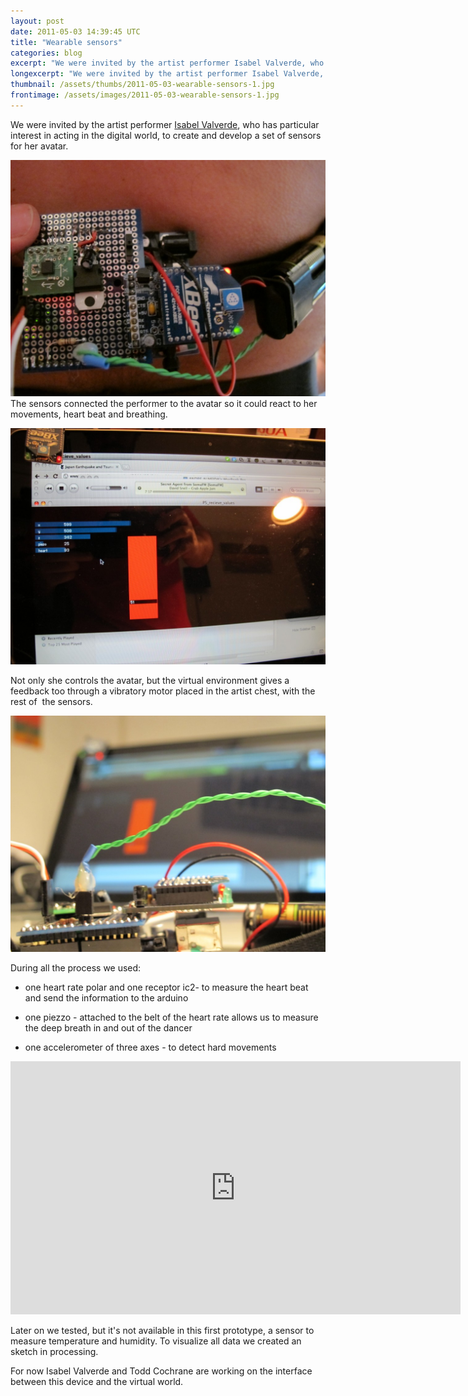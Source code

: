 ```yaml
---
layout: post
date: 2011-05-03 14:39:45 UTC
title: "Wearable sensors"
categories: blog
excerpt: "We were invited by the artist performer Isabel Valverde, who has particular interest in acting in the digital world, to create and develop a set of sensors for her avatar."
longexcerpt: "We were invited by the artist performer Isabel Valverde, who has particular interest in acting in the digital world, to create and develop a set of sensors for her avatar.The sensors connected the performer to the avatar so it could react to her movements, heart beat and breathing."
thumbnail: /assets/thumbs/2011-05-03-wearable-sensors-1.jpg
frontimage: /assets/images/2011-05-03-wearable-sensors-1.jpg
---
```


We were invited by the artist performer <a href="http://isabelcvalverde.blogspot.com/">Isabel Valverde</a>, who has particular interest in acting in the digital world, to create and develop a set of sensors for her avatar.

<a href="http://www.artica.cc/blog/wp-content/uploads/2011/04/IMG_0108.jpg">![](/assets/images/2011-05-03-wearable-sensors-1.jpg)</a>The sensors connected the performer to the avatar so it could react to her movements, heart beat and breathing.

<a href="http://www.artica.cc/blog/wp-content/uploads/2011/04/IMG_0103.jpg">![](/assets/images/2011-05-03-wearable-sensors-2.jpg)</a>

Not only she controls the avatar, but the virtual environment gives a feedback too through a vibratory motor placed in the artist chest, with the rest of  the sensors.

<a href="http://www.artica.cc/blog/wp-content/uploads/2011/04/IMG_0118.jpg">![](/assets/images/2011-05-03-wearable-sensors-3.jpg)</a>

During all the process we used:
<ul>
	<li>one heart rate polar and one receptor ic2- to measure the heart beat and send the information to the arduino</li>
</ul>
<ul>
	<li>one piezzo - attached to the belt of the heart rate allows us to measure the deep breath in and out of the dancer</li>
</ul>
<ul>
	<li>one accelerometer of three axes - to detect hard movements</li>
</ul>
<object width="720" height="405"><param name="allowfullscreen" value="true" /><param name="allowscriptaccess" value="always" /><param name="movie" value="http://vimeo.com/moogaloop.swf?clip_id=23204015&amp;server=vimeo.com&amp;show_title=1&amp;show_byline=1&amp;show_portrait=1&amp;color=00adef&amp;fullscreen=1&amp;autoplay=0&amp;loop=0" /><embed type="application/x-shockwave-flash" width="720" height="405" src="http://vimeo.com/moogaloop.swf?clip_id=23204015&amp;server=vimeo.com&amp;show_title=1&amp;show_byline=1&amp;show_portrait=1&amp;color=00adef&amp;fullscreen=1&amp;autoplay=0&amp;loop=0" allowscriptaccess="always" allowfullscreen="true"></embed></object>

Later on we tested, but it's not available in this first prototype, a sensor to measure temperature and humidity. To visualize all data we created an sketch in processing.

For now Isabel Valverde and Todd Cochrane are working on the interface between this device and the virtual world.
